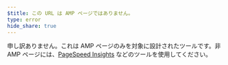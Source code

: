 ```yaml
---
$title: この URL は AMP ページではありません。
type: error
hide_share: true
---
```


申し訳ありません。これは AMP ページのみを対象に設計されたツールです。非 AMP ページには、[PageSpeed Insights](https://developers.google.com/speed/pagespeed/insights/?hl=ja) などのツールを使用してください。

